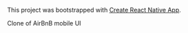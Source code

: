 This project was bootstrapped with [Create React Native App](https://github.com/react-community/create-react-native-app).

Clone of AirBnB mobile UI 